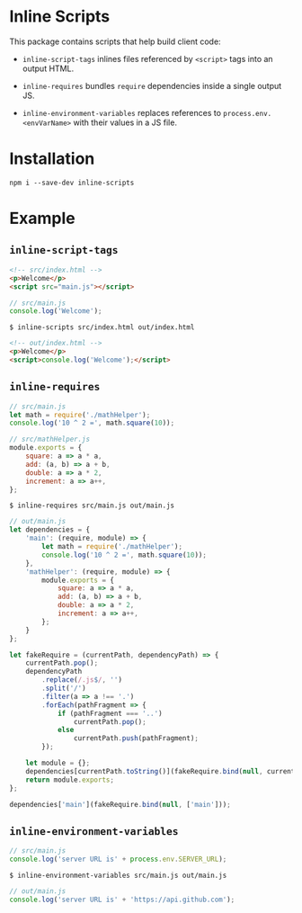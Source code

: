 # Inline Scripts

This package contains scripts that help build client code:

- `inline-script-tags` inlines files referenced by `<script>` tags into an output HTML.

- `inline-requires` bundles `require` dependencies inside a single output JS.

- `inline-environment-variables` replaces references to `process.env.<envVarName>` with their values in a JS file.

# Installation

`npm i --save-dev inline-scripts`

# Example

## `inline-script-tags`

```html
<!-- src/index.html -->
<p>Welcome</p>
<script src="main.js"></script>
```

```js
// src/main.js
console.log('Welcome');
```

`$ inline-scripts src/index.html out/index.html`
 
```html
<!-- out/index.html -->
<p>Welcome</p>
<script>console.log('Welcome');</script>
```

## `inline-requires`

```js
// src/main.js
let math = require('./mathHelper');
console.log('10 ^ 2 =', math.square(10));
```

```js
// src/mathHelper.js
module.exports = {
	square: a => a * a,
	add: (a, b) => a + b,
	double: a => a * 2,
	increment: a => a++,
};

```

`$ inline-requires src/main.js out/main.js`
 
```js
// out/main.js
let dependencies = {
	'main': (require, module) => {
		let math = require('./mathHelper');
		console.log('10 ^ 2 =', math.square(10));
	},
	'mathHelper': (require, module) => {
		module.exports = {
			square: a => a * a,
			add: (a, b) => a + b,
			double: a => a * 2,
			increment: a => a++,
		};
	}
};

let fakeRequire = (currentPath, dependencyPath) => {
	currentPath.pop();
	dependencyPath
		.replace(/.js$/, '')
		.split('/')
		.filter(a => a !== '.')
		.forEach(pathFragment => {
			if (pathFragment === '..')
				currentPath.pop();
			else
				currentPath.push(pathFragment);
		});

	let module = {};
	dependencies[currentPath.toString()](fakeRequire.bind(null, currentPath), module);
	return module.exports;
};

dependencies['main'](fakeRequire.bind(null, ['main']));
```

## `inline-environment-variables`


```js
// src/main.js
console.log('server URL is' + process.env.SERVER_URL);
```

`$ inline-environment-variables src/main.js out/main.js`

```js
// out/main.js
console.log('server URL is' + 'https://api.github.com');
```
